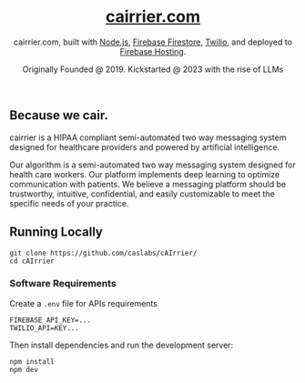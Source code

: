 <div align="center">
    <a href="https://cairtext.com"><h1 align="center">cairrier.com</h1></a>

cairrier.com, built with [Node.js](https://nodejs.org/en/), [Firebase Firestore](https://firebase.google.com/docs/firestore), [Twilio](https://www.twilio.com/en-us), and deployed to [Firebase Hosting](https://firebase.google.com/docs/hosting).

Originally Founded @ 2019.
Kickstarted @ 2023 with the rise of LLMs
</div>

<br/>
<h2>Because we cair.</h2>


cairrier is a HIPAA compliant semi-automated two way messaging system designed for healthcare providers and powered by artificial intelligence.

Our algorithm is a semi-automated two way messaging system designed for health care workers. Our platform implements deep learning to optimize communication with patients. We believe a messaging platform should be trustworthy, intuitive, confidential, and easily customizable to meet the specific needs of your practice.

## Running Locally


```sh-session
git clone https://github.com/caslabs/cAIrrier/
cd cAIrrier
```

### Software Requirements



Create a `.env` file for APIs requirements
```sh-session
FIREBASE_API_KEY=...
TWILIO_API=KEY...
```

Then install dependencies and run the development server:
```sh-session
npm install
npm dev
```
